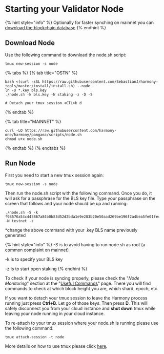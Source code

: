 # Starting your Validator Node

{% hint style="info" %}
Optionally for faster synching on mainnet you can [download the blockchain database](downloading-blockchain-database.md)
{% endhint %}

## Download Node

Use the following command to download the node.sh script:

```text
tmux new-session -s node
```

{% tabs %}
{% tab title="OSTN" %}
```
bash <(curl -sSL https://raw.githubusercontent.com/SebastianJ/harmony-tools/master/install/install.sh) --node
ln -s *.key bls.key
./node.sh -k bls.key -N staking -z -D -S

# Detach your tmux session <CTL>b d
```
{% endtab %}

{% tab title="MAINNET" %}
```
curl -LO https://raw.githubusercontent.com/harmony-one/harmony/pangaea/scripts/node.sh
chmod u+x node.sh
```
{% endtab %}
{% endtabs %}



## Run Node

First you need to start a new tmux session again:

```text
tmux new-session -s node
```

Then run the node.sh script with the following command. Once you do, it will ask for a passphrase for the BLS key file. Type your passphrase on the screen that follows and your node should be up and running:

```text
./node.sh -S -k f98570a54c445867a84b0b83d52d2bda1e9e283b20e50aad269be196f2a4bea5fe01fe4ad956721b0b99b1ee78f65f02.key -N testnet -z
```

\*change the above command with your .key BLS name previously generated

{% hint style="info" %}
-S is to avoid having to run node.sh as root \(a common complaint on mainnet\)

-k is to specify your BLS key

-z is to start open staking
{% endhint %}

To check if your node is syncing properly, please check the "_Node Monitoring_" section at the "[Useful Commands](https://docs.harmony.one/pangaea/help-section/useful-commands)" page. There you will find commands to check at which block height you are, which shard, epoch, etc.

If you want to detach your tmux session to leave the Harmony process running just press **Ctrl+B**. Let go of those keys. Then press **D**. This will safely disconnect you from your cloud instance and **shut down** tmux while leaving your node running in your cloud instance.

To re-attach to your tmux session where your node.sh is running please use the following command:

```text
tmux attach-session -t node
```

More details on how to use tmux please click [here](../../additional-information/reference/tmux.md).

